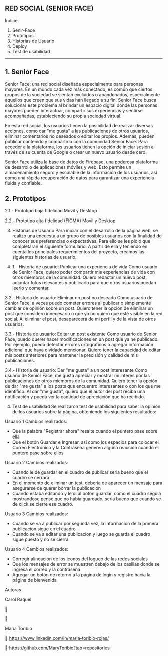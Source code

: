 RED SOCIAL 
(SENIOR FACE)
-------------------------------------------------------------------------------------------------------------------------------------
Índice
1. Senir-Face
2. Prototipos
3. Historias de Usuario
4. Deploy
5. Test de usabilidad
 
-------------------------------------------------------------------------------------------------------------------------------------

## 1. Senior Face

Senior Face: una red social diseñada especialmente para personas mayores. En un mundo cada vez más conectado, es común que ciertos grupos de la sociedad se sientan excluidos o abandonados, especialmente aquellos que creen que sus vidas han llegado a su fin. Senior Face busca solucionar este problema al brindar un espacio digital donde las personas mayores pueden interactuar, compartir sus experiencias y sentirse acompañadas, estableciendo su propia sociedad virtual.

En esta red social, los usuarios tienen la posibilidad de realizar diversas acciones, como dar "me gusta" a las publicaciones de otros usuarios, eliminar comentarios no deseados o editar los propios. Además, pueden publicar contenido y compartirlo con la comunidad Senior Face. Para acceder a la plataforma, los usuarios tienen la opción de iniciar sesión a través de su cuenta de Google o crear un nuevo usuario desde cero.

Senior Face utiliza la base de datos de Firebase, una poderosa plataforma de desarrollo de aplicaciones móviles y web. Esto permite un almacenamiento seguro y escalable de la información de los usuarios, así como una rápida recuperación de datos para garantizar una experiencia fluida y confiable.

## 2. Prototipos
2.1.- Prototipo baja fidelidad
Movil y Desktop







2.2.- Prototipo alta fidelidad (FIGMA)
Movil y Desktop








3. Historias de Usuario
Para iniciar con el desarrollo de la página web, se realizó una encuesta a un grupo de posibles usuarios con la finalidad de conocer sus preferencias o expectativas. Para ello se les pidió que completaran el siguiente formulario. A partir de ella y teniendo en cuenta los principales requerimientos del proyecto, creamos las siguientes historias de usuario.


3. 1.- Historia de usuario: Publicar una experiencia de vida
Como usuario de Senior Face, quiero poder compartir mis experiencias de vida con otros miembros de la comunidad. Quiero redactar un nuevo post, adjuntar fotos relevantes y publicarlo para que otros usuarios puedan leerlo y comentar.

3.2.- Historia de usuario: Eliminar un post no deseado
Como usuario de Senior Face, a veces puedo cometer errores al publicar o simplemente cambiar de opinión sobre un post. Quiero tener la opción de eliminar un post que considero innecesario o que ya no quiero que esté visible en la red social. Al eliminar el post, desaparecerá de mi perfil y de la vista de otros usuarios.

3.3.- Historia de usuario: Editar un post existente
Como usuario de Senior Face, puedo querer hacer modificaciones en un post que ya he publicado. Por ejemplo, puedo detectar errores ortográficos o agregar información adicional que haya olvidado mencionar. Quiero tener la capacidad de editar mis posts anteriores para mantener la precisión y calidad de mis publicaciones.

3.4.- Historia de usuario: Dar "me gusta" a un post interesante
Como usuario de Senior Face, me gusta apreciar y mostrar mi interés por las publicaciones de otros miembros de la comunidad. Quiero tener la opción de dar "me gusta" a los posts que encuentro interesantes o con los que me identifico. Al dar "me gusta", quiero que el autor del post reciba una notificación y pueda ver la cantidad de apreciación que ha recibido.




4. Test de usabilidad
Se realizaron test de usabilidad para saber la opinión de los usuarios sobre la página, obteniendo los siguientes resultados:

Usuario 1 
Cambios realizados:

* Que la palabra "Registrar ahora" resalte cuando el puntero pase sobre ella
* Que el botón Guardar e Ingresar, así como los espacios para colocar el Correo Electrónico y la Contraseña generen alguna reacción cuando el puntero pase sobre ellos


Usuario 2 
Cambios realizados:

* Cuando le de guardar en el cuadro de publicar seria bueno que el cuadro se cerrara
* En el momento de eliminar un test, deberia de aparecer un mensaje para asegurarse de querer borrar la publicacion
* Cuando estaba editando y le di al boton guardar, como el cuadro seguia mostrandose pense que no habia guardado, seria bueno que cuando se de click se cierre ese cuadro.

Usuario 3 
Cambios realizados:

* Cuando se va a publicar por segunda vez, la informacion de la primera publicacion sigue en el cuadro
* Cuando se va a editar una publicacion y luego se guarda el cuadro sigue puesto y no se cierra

Usuario 4 
Cambios realizados:

* Corregir alineación de los iconos del logueo de las redes sociales
* Que los mensajes de error se muestren debajo de los casillas donde se ingresa el correo y la contraseña
* Agregar un botón de retorno a la página de login y registro hacia la página de bienvenida


Autoras

Carol Raquel

🧰 

👾 

Maria Toribio

🧰 https://www.linkedin.com/in/maria-toribio-rojas/

👾 https://github.com/MaryToribio?tab=repositories

